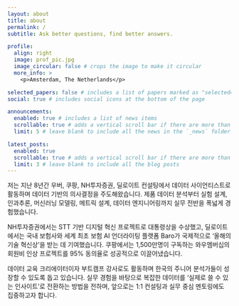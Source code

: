 ```yaml
---
layout: about
title: about
permalink: /
subtitle: Ask better questions, find better answers.

profile:
  align: right
  image: prof_pic.jpg
  image_circular: false # crops the image to make it circular
  more_info: >
    <p>Amsterdam, The Netherlands</p>

selected_papers: false # includes a list of papers marked as "selected={true}"
social: true # includes social icons at the bottom of the page

announcements:
  enabled: true # includes a list of news items
  scrollable: true # adds a vertical scroll bar if there are more than 3 news items
  limit: 5 # leave blank to include all the news in the `_news` folder

latest_posts:
  enabled: true
  scrollable: true # adds a vertical scroll bar if there are more than 3 new posts items
  limit: 3 # leave blank to include all the blog posts
---
```


저는 지난 8년간 우버, 쿠팡, NH투자증권, 딜로이트 컨설팅에서 데이터 사이언티스트로 활동하며 데이터 기반의 의사결정을 주도해왔습니다. 제품 데이터 분석부터 실험 설계, 인과추론, 머신러닝 모델링, 메트릭 설계, 데이터 엔지니어링까지 실무 전반을 폭넓게 경험했습니다.

NH투자증권에서는 STT 기반 디지털 혁신 프로젝트로 대통령상을 수상했고, 딜로이트에서는 국내 보험사와 세계 최초 보험 AI 언더라이팅 플랫폼 Baro가 국제적으로 ‘올해의 기술 혁신상’을 받는 데 기여했습니다. 쿠팡에서는 1,500만명이 구독하는 와우멤버십의 회원비 인상 프로젝트를 95% 동의율로 성공적으로 이끌어냈습니다.

데이터 교육 크리에이터이자 부트캠프 강사로도 활동하며 한국의 주니어 분석가들이 성장할 수 있도록 돕고 있습니다. 실무 경험을 바탕으로 복잡한 데이터를 ‘실제로 쓸 수 있는 인사이트’로 전환하는 방법을 전하며, 앞으로는 1:1 컨설팅과 실무 중심 멘토링에도 집중하고자 합니다.
